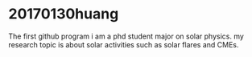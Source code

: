 # 20170130huang
The first github program
i am a phd student major on solar physics. my research topic is about solar activities such as solar flares and CMEs.
